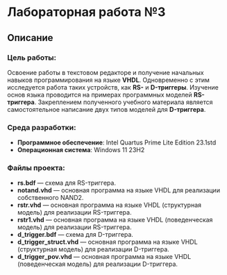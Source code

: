 # Лабораторная работа №3

## Описание

### Цель работы:

Освоение работы в текстовом редакторе и получение начальных навыков программирования на языке **VHDL**. Одновременно с этим исследуется работа таких устройств, как **RS-** и **D-триггеры**. Изучение основ языка проводится на примерах программных моделей **RS-триггера**. Закреплением полученного учебного материала является самостоятельное написание двух типов моделей для **D-триггера**. 

### Среда разработки:
- **Программное обеспечение**: Intel Quartus Prime Lite Edition 23.1std
- **Операционная система**: Windows 11 23H2

### Файлы проекта:
- **rs.bdf** — схема для RS-триггера.
- **notand.vhd** — основная программа на языке VHDL для реализации собственного NAND2.
- **rstr.vhd** — основная программа на языке VHDL (структурная модель) для реализации RS-триггера.
- **rstr1.vhd** — основная программа на языке VHDL (поведенческая модель) для реализации RS-триггера.
- **d_trigger.bdf** — схема для D-триггера.
- **d_trigger_struct.vhd** — основная программа на языке VHDL (структурная модель) для реализации D-триггера.
- **d_trigger_pov.vhd** — основная программа на языке VHDL (поведенческая модель) для реализации D-триггера.
